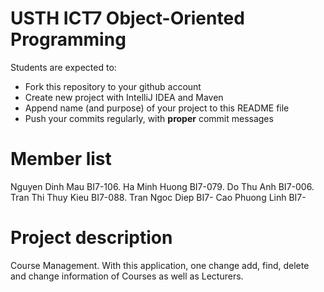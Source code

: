USTH ICT7 Object-Oriented Programming
=====================================

Students are expected to:
* Fork this repository to your github account
* Create new project with IntelliJ IDEA and Maven
* Append name (and purpose) of your project to this README file
* Push your commits regularly, with **proper** commit messages


Member list
=====================================

Nguyen Dinh Mau BI7-106.
Ha Minh Huong BI7-079.
Do Thu Anh BI7-006.
Tran Thi Thuy Kieu BI7-088.
Tran Ngoc Diep BI7-
Cao Phuong Linh BI7-

Project description
=====================================
Course Management.
With this application, one change add, find, delete and change information of Courses as well as Lecturers.
